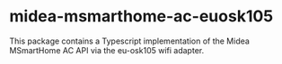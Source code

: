 # midea-msmarthome-ac-euosk105
This package contains a Typescript implementation of the Midea MSmartHome AC API via the eu-osk105 wifi adapter.
